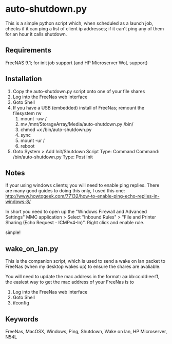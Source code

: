 auto-shutdown.py
================

This is a simple python script which, when scheduled as a launch job, checks 
if it can ping a list of client ip addresses; if it can't ping any of them for
an hour it calls shutdown.


Requirements
------------

FreeNAS 9.1; for init job support (and HP Microserver WoL support)


Installation
------------

1. Copy the auto-shutdown.py script onto one of your file shares
2. Log into the FreeNas web interface
3. Goto Shell
4. If you have a USB (embedded) install of FreeNas; remount the filesystem rw
	1. mount -uw /
	2. mv /mnt/StorageArray/Media/auto-shutdown.py /bin/
	3. chmod +x /bin/auto-shutdown.py
	4. sync
	5. mount -ur /
	6. reboot
5. Goto System > Add Init/Shutdown Script
	Type: Command
	Command: /bin/auto-shutdown.py
	Type: Post Init


Notes
-----

If your using windows clients; you will need to enable ping replies.  There are
many good guides to doing this only, I used this one: 
http://www.howtogeek.com/77132/how-to-enable-ping-echo-replies-in-windows-8/

In short you need to open up the "Windows Firewall and Advanced Settings" MMC
application > Select "Inbound Rules" > "File and Printer Sharing (Echo Request - ICMPv4-In)". 
Right click and enable rule.

simple!


wake_on_lan.py
--------------

This is the companion script, which is used to send a wake on lan packet to 
FreeNas (when my desktop wakes up) to ensure the shares are avaliable.

You will need to update the mac address in the format: aa:bb:cc:dd:ee:ff, the
easiest way to get the mac address of your FreeNas is to  

1. Log into the FreeNas web interface
2. Goto Shell
3. ifconfig


Keywords
--------
FreeNas, MacOSX, Windows, Ping, Shutdown, Wake on lan, HP Microserver, N54L
